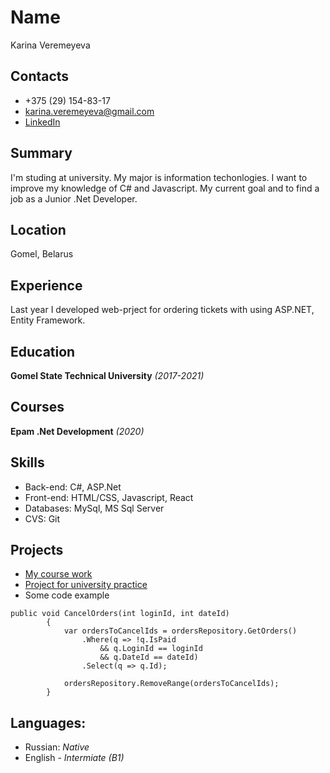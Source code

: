 # Name
Karina Veremeyeva
## Contacts
* +375 (29) 154-83-17
* karina.veremeyeva@gmail.com
* [LinkedIn](https://www.linkedin.com/in/karinaveremeyeva)
## Summary
I'm studing at university. My major is information techonlogies.
I want to improve my knowledge of C# and Javascript. My current goal and to find a job as a Junior .Net Developer.
## Location
Gomel, Belarus
## Experience
Last year I developed web-prject for ordering tickets with using ASP.NET, Entity Framework.
## Education
**Gomel State Technical University** *(2017-2021)*
## Courses
**Epam .Net Development** *(2020)*
## Skills
* Back-end: C#, ASP.Net
* Front-end: HTML/CSS, Javascript, React
* Databases: MySql, MS Sql Server
* CVS: Git	
## Projects
* [My course work](https://github.com/VeremeevaKarina/CourseWork)
* [Project for university practice](https://github.com/VeremeevaKarina/WebProject)
* Some code example
```
public void CancelOrders(int loginId, int dateId)
        {
            var ordersToCancelIds = ordersRepository.GetOrders()
                .Where(q => !q.IsPaid 
                    && q.LoginId == loginId 
                    && q.DateId == dateId)
                .Select(q => q.Id);

            ordersRepository.RemoveRange(ordersToCancelIds);
        }
```
## Languages:
* Russian: *Native*
* English - *Intermiate (B1)*